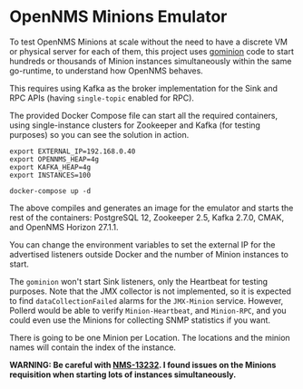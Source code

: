 # OpenNMS Minions Emulator

To test OpenNMS Minions at scale without the need to have a discrete VM or physical server for each of them, this project uses [gominion](https://github.com/agalue/gominion) code to start hundreds or thousands of Minion instances simultaneously within the same go-runtime, to understand how OpenNMS behaves.

This requires using Kafka as the broker implementation for the Sink and RPC APIs (having `single-topic` enabled for RPC).

The provided Docker Compose file can start all the required containers, using single-instance clusters for Zookeeper and Kafka (for testing purposes) so you can see the solution in action.

```bash=
export EXTERNAL_IP=192.168.0.40
export OPENNMS_HEAP=4g
export KAFKA_HEAP=4g
export INSTANCES=100

docker-compose up -d
```

The above compiles and generates an image for the emulator and starts the rest of the containers: PostgreSQL 12, Zookeeper 2.5, Kafka 2.7.0, CMAK, and OpenNMS Horizon 27.1.1.

You can change the environment variables to set the external IP for the advertised listeners outside Docker and the number of Minion instances to start.

The `gominion` won't start Sink listeners, only the Heartbeat for testing purposes. Note that the JMX collector is not implemented, so it is expected to find `dataCollectionFailed` alarms for the `JMX-Minion` service. However, Pollerd would be able to verify `Minion-Heartbeat`, and `Minion-RPC`, and you could even use the Minions for collecting SNMP statistics if you want.

There is going to be one Minion per Location. The locations and the minion names will contain the index of the instance.

**WARNING: Be careful with [NMS-13232](https://issues.opennms.org/browse/NMS-13232). I found issues on the Minions requisition when starting lots of instances simultaneously.**
